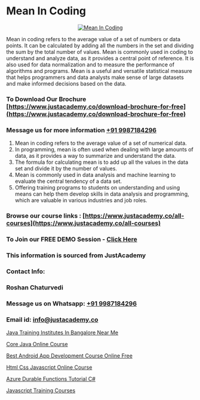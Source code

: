 # Mean In Coding

<p align="center">
  <a href="https://justacademy.co/program-detail/mern-stack-development">
    <img src="https://justacademy.co/storage2/program_images/1704700408.webp" alt="Mean In Coding">
  </a>
</p>


Mean in coding refers to the average value of a set of numbers or data points. It can be calculated by adding all the numbers in the set and dividing the sum by the total number of values. Mean is commonly used in coding to understand and analyze data, as it provides a central point of reference. It is also used for data normalization and to measure the performance of algorithms and programs. Mean is a useful and versatile statistical measure that helps programmers and data analysts make sense of large datasets and make informed decisions based on the data.
### To Download Our Brochure [https://www.justacademy.co/download-brochure-for-free](https://www.justacademy.co/download-brochure-for-free)
### Message us for more information [+91 9987184296](https://api.whatsapp.com/send?phone=919987184296)
1) Mean in coding refers to the average value of a set of numerical data.
2) In programming, mean is often used when dealing with large amounts of data, as it provides a way to summarize and understand the data.
3) The formula for calculating mean is to add up all the values in the data set and divide it by the number of values.
4) Mean is commonly used in data analysis and machine learning to evaluate the central tendency of a data set.
5) Offering training programs to students on understanding and using means can help them develop skills in data analysis and programming, which are valuable in various industries and job roles.

### Browse our course links : [https://www.justacademy.co/all-courses](https://www.justacademy.co/all-courses) 
### To Join our FREE DEMO Session - [Click Here](https://www.justacademy.co/register-for-course-demo)


### This information is sourced from JustAcademy
### Contact Info:
### Roshan Chaturvedi
### Message us on Whatsapp: [+91 9987184296](https://api.whatsapp.com/send?phone=919987184296)
### Email id: [info@justacademy.co](mailto:info@justacademy.co)
                
[Java Training Institutes In Bangalore Near Me](https://www.linkedin.com/pulse/java-training-institutes-bangalore-near-me-justacademy-thane-wjpje?trackingId=kMu0sntxSAijo2eBPQjYhQ%3D%3D&lipi=urn%3Ali%3Apage%3Ad_flagship3_company_admin%3B8x4oZRFoSmO4CZ5ThOfedg%3D%3D)

[Core Java Online Course](https://www.linkedin.com/pulse/core-java-online-course-justacademy-mumbai-aaj3c/)

[Best Android App Development Course Online Free](https://medium.com/@mahi3106/best-android-app-development-course-online-free-047734e063bc)

[Html Css Javascript Online Course](https://medium.com/@akanshapatil/html-css-javascript-online-course-c2007aba7faf)

[Azure Durable Functions Tutorial C#](https://justacademyin.github.io/justacademy/azure-durable-functions-tutorial-c#)

[Javascript Training Courses](https://justacademyin.github.io/Articles/Javascript-Training-Courses)

